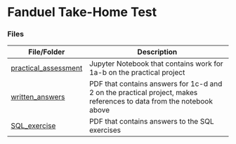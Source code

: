 # Fanduel Take-Home Test

### Files

| File/Folder | Description |
| --- | --- |
| [practical_assessment](https://github.com/h1tha/fanduel/blob/ac0972a83c6f0ab4418d935e5789395f938ee0a3/practical_assessment.ipynb) | Jupyter Notebook that contains work for 1a-b on the practical project |
| [written_answers](https://github.com/h1tha/fanduel/blob/5ca770c1333ffb06120321373c8b24489a516223/written_answers.pdf) | PDF that contains answers for 1c-d and 2 on the practical project, makes references to data from the notebook above |
| [SQL_exercise](https://github.com/h1tha/fanduel/blob/1d50c3909e1ffe7dbdecb153b3415c75b6dce276/SQL_exercise.pdf) | PDF that contains answers to the SQL exercises |
